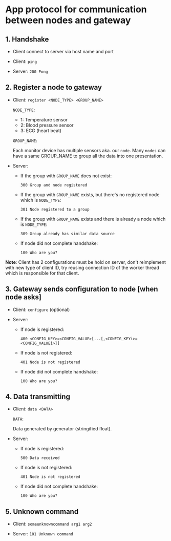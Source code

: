 # App protocol for communication between nodes and gateway

## 1. Handshake

- Client connect to server via host name and port

- Client: `ping`

- Server: `200 Pong`

## 2. Register a node to gateway

- Client: `register <NODE_TYPE> <GROUP_NAME>`

  `NODE_TYPE`:
    - 1: Temperature sensor
    - 2: Blood pressure sensor
    - 3: ECG (heart beat)
    
  `GROUP_NAME`:
  
    Each monitor device has multiple sensors aka. our `node`. Many `nodes` can have a same GROUP_NAME to group all the data into one presentation.
  
- Server:

  - If the group with `GROUP_NAME` does not exist:
  
    `300 Group and node registered`

  - If the group with `GROUP_NAME` exists, but there's no registered node which is `NODE_TYPE`:
  
    `301 Node registered to a group`
  
  - If the group with `GROUP_NAME` exists and there is already a node which is `NODE_TYPE`:
  
    `309 Group already has similar data source`
    
  - If node did not complete handshake:
  
    `100 Who are you?`
    
**Note**: Client has 2 configurations must be hold on server, don't reimplement with new type of client ID, try reusing connection ID of the worker thread which is responsible for that client.

## 3. Gateway sends configuration to node [when node asks]

- Client: `configure` (optional)

- Server:

  - If node is registered:
  
    `400 <CONFIG_KEY>=<CONFIG_VALUE>[...[,<CONFIG_KEYi>=<CONFIG_VALUEi>]]`
    
  - If node is not registered:
  
    `401 Node is not registered`
    
  - If node did not complete handshake:
  
    `100 Who are you?`

## 4. Data transmitting

- Client: `data <DATA>`

  `DATA`:
  
    Data generated by generator (stringified float).
    
- Server:

  - If node is registered:
  
    `500 Data received`
    
  - If node is not registered:
  
    `401 Node is not registered`
    
  - If node did not complete handshake:
  
    `100 Who are you?`

## 5. Unknown command

- Client: `someunknowncommand arg1 arg2`

- Server: `101 Unknown command`
